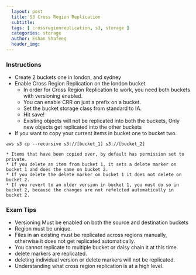 ```yaml
---
  layout: post
  title: S3 Cross Region Replication
  subtitle: 
  tags: [ crossregionreplication, s3, storage ]
  categories: storage
  author: Eshan Shafeeq
  header_img: 
---
```


### Instructions

* Create 2 buckets one in london, and sydney
* Enable Cross Region Replication on the london bucket
    * In order for Cross Region Replication to work, you need both buckets with versioning enabled.
    * You can enable CRR on just a prefix on a bucket.
    * Set the bucket storage class from standard to IA.
    * Hit save!
    * Existing objects will not be replicated into both the buckets, Only new objects get replicated into the other buckets
* If you want to copy your current items in bucket one to bucket two.
```shell
aws s3 cp --recursive s3://[bucket_1] s3://[bucket_2]
```
    * Items that have been copied over, by default has permission set to private.
    * If you delete an item from bucket 1, it sets a delete marker on bucket 1 and does the same on bucket 2.
    * If you delete the delete marker on bucket 1 it does not delete on bucket 2.
    * If you revert to an older version in bucket 1, you must do so in bucket 2, because the changes are not refelcted automatically in bucket 2.

### Exam Tips
* Versioning Must be enabled on both the source and destination buckets
* Region must be unique.
* Files in an existing must be replicated across regions manually, otherwise it does not get replicated automatically.
* You cannot replicate to multiple bucket or daisy chain it at this time.
* delete markers are replicated.
* deleting individual version or delete markers will not be replicated.
* Understanding what cross region replication is at a high level.
